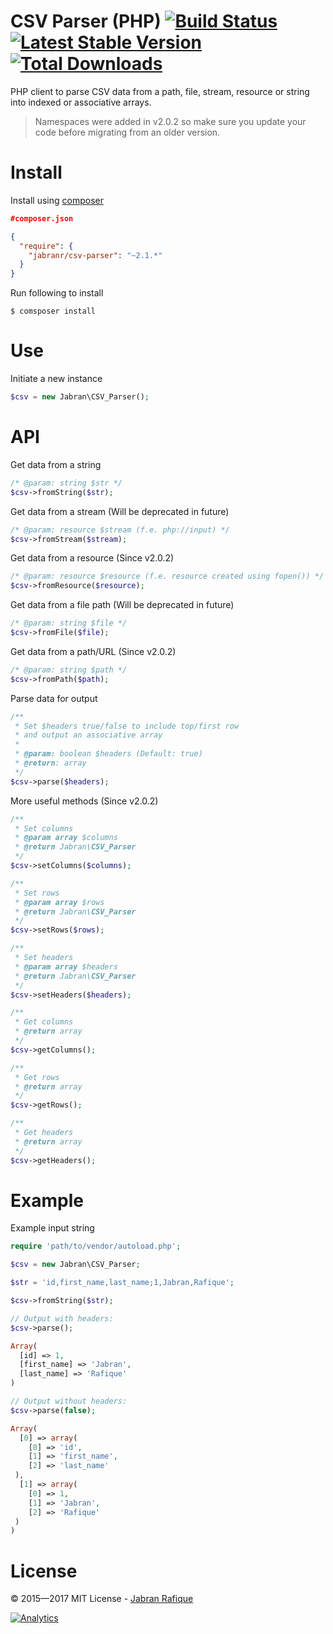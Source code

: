 # CSV Parser (PHP)  [![Build Status](https://travis-ci.org/jabranr/csv-parser.svg?branch=master)](https://travis-ci.org/jabranr/csv-parser) [![Latest Stable Version](https://poser.pugx.org/jabranr/csv-parser/v/stable.svg)](https://packagist.org/packages/jabranr/csv-parser) [![Total Downloads](https://poser.pugx.org/jabranr/csv-parser/downloads.svg)](https://packagist.org/packages/jabranr/csv-parser)

PHP client to parse CSV data from a path, file, stream, resource or string into indexed or associative arrays.

> Namespaces were added in v2.0.2 so make sure you update your code before migrating from an older version.

# Install
Install using [composer](http://getcomposer.org)

```json
#composer.json

{
  "require": {
    "jabranr/csv-parser": "~2.1.*"
  }
}
```

Run following to install
```shell
$ comsposer install
```

# Use
Initiate a new instance
```php
$csv = new Jabran\CSV_Parser();
```

# API

Get data from a string
```php
/* @param: string $str */
$csv->fromString($str);
```

Get data from a stream (Will be deprecated in future)
```php
/* @param: resource $stream (f.e. php://input) */
$csv->fromStream($stream);
```

Get data from a resource (Since v2.0.2)
```php
/* @param: resource $resource (f.e. resource created using fopen()) */
$csv->fromResource($resource);
```

Get data from a file path (Will be deprecated in future)
```php
/* @param: string $file */
$csv->fromFile($file);
```

Get data from a path/URL (Since v2.0.2)
```php
/* @param: string $path */
$csv->fromPath($path);
```

Parse data for output
```php
/**
 * Set $headers true/false to include top/first row
 * and output an associative array
 *
 * @param: boolean $headers (Default: true)
 * @return: array
 */
$csv->parse($headers);
```

More useful methods (Since v2.0.2)

```php
/**
 * Set columns
 * @param array $columns
 * @return Jabran\CSV_Parser
 */
$csv->setColumns($columns);

/**
 * Set rows
 * @param array $rows
 * @return Jabran\CSV_Parser
 */
$csv->setRows($rows);

/**
 * Set headers
 * @param array $headers
 * @return Jabran\CSV_Parser
 */
$csv->setHeaders($headers);

/**
 * Get columns
 * @return array
 */
$csv->getColumns();

/**
 * Get rows
 * @return array
 */
$csv->getRows();

/**
 * Get headers
 * @return array
 */
$csv->getHeaders();
```

# Example

Example input string
```php
require 'path/to/vendor/autoload.php';

$csv = new Jabran\CSV_Parser;

$str = 'id,first_name,last_name;1,Jabran,Rafique';

$csv->fromString($str);

// Output with headers:
$csv->parse();

Array(
  [id] => 1,
  [first_name] => 'Jabran',
  [last_name] => 'Rafique'
)

// Output without headers:
$csv->parse(false);

Array(
  [0] => array(
    [0] => 'id',
    [1] => 'first_name',
    [2] => 'last_name'
 ),
  [1] => array(
    [0] => 1,
    [1] => 'Jabran',
    [2] => 'Rafique'
 )
)
```

# License
&copy; 2015&mdash;2017 MIT License - [Jabran Rafique](http://jabran.me)

[![Analytics](https://ga-beacon.appspot.com/UA-50688851-1/csv-parser)](https://github.com/igrigorik/ga-beacon)
